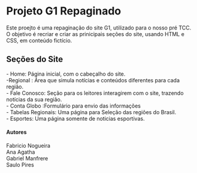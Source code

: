 <h1> Projeto G1 Repaginado</h1>
<p> Este proejto é uma repaginação do site G1, utilizado para o nosso pré TCC.
O objetivo é recriar e criar as prinicipais seções do site, usando HTML e CSS, em conteúdo fictício.
</p>
<h2> Seções do Site</h2>
<p>
  - Home: Página inicial, com o cabeçalho do site. <br>
  -Regional : Área que simula notícias e conteúdos diferentes para cada região.<br>
  - Fale Conosco: Seção para os leitores interagirem com o site, trazendo notícias da sua região. <br>
  - Conta Globo :Formulário para envio das informações <br>
  - Tabelas Regionais: Uma página para Seleção das regiões do Brasil. <br>
  - Esportes: Uma página somente de noticias esportivas. <br>
</p>
<h4> Autores</h4>
<p>
  Fabricio Nogueira <br>
  Ana Agatha <br>
  Gabriel Manfrere <br>
  Saulo Pires <br>
</p>
